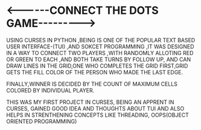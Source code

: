 <h1><------CONNECT THE DOTS GAME---------></h1>
<p>
    USING CURSES IN PYTHON ,BEING IS ONE OF THE POPULAR TEXT BASED USER INTERFACE-(TUI) ,AND SOKCET PROGRAMMING 
    ,IT WAS DESIGNED IN A WAY TO CONNECT TWO PLAYERS ,WITH RANDOMLY ALLOTING RED OR GREEN TO EACH ,AND BOTH TAKE 
    TURNS BY FOLLOW UP, AND CAN DRAW LINES IN THE GRID,ONE WHO COMPLETES THE GRID FIRST,GRID GETS THE FILL COLOR
    OF THE PERSON WHO MADE THE LAST EDGE.
</p>
<P>
  FINALLY,WINNER IS DECIDED BY THE COUNT OF MAXIMUM CELLS COLORED BY INDIVIDUAL PLAYER.
</P>

<P>
  THIS WAS MY FIRST PROJECT IN CURSES, BEING AN APPRENT IN CURSES, GAINED GOOD IDEA AND THOUGHTS ABOUT TUI
  AND ALSO HELPS IN STRENTHENING CONCEPTS LIKE THREADING, OOPS(OBJECT ORIENTED PROGRAMMING)
</P>
